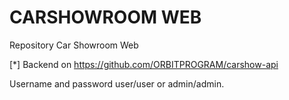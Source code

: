 # CARSHOWROOM WEB

Repository Car Showroom Web

[*] Backend on https://github.com/ORBITPROGRAM/carshow-api

Username and password user/user or admin/admin.